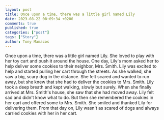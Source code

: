 ```yaml
---
layout: post
title: Once upon a time, there was a little girl named Lily
date: 2023-08-22 08:09:34 +0200
comments: true
published: true
categories: ["post"]
tags: ["Story"]
author: Tony Mamacos
---
```

Once upon a time, there was a little girl named Lily. She loved to play with her toy cart and push it around the house. One day, Lily's mom asked her to help deliver some cookies to their neighbor, Mrs. Smith.
Lily was excited to help and started pulling her cart through the streets. As she walked, she saw a big, scary dog in the distance. She felt scared and wanted to run away, but she knew that she had to deliver the cookies to Mrs. Smith.
Lily took a deep breath and kept walking, slowly but surely. When she finally arrived at Mrs. Smith's house, she saw that she had moved away. Lily felt sad and didn't know what to do. But then she remembered the cookies in her cart and offered some to Mrs. Smith. She smiled and thanked Lily for delivering them. From that day on, Lily wasn't as scared of dogs and always carried cookies with her in her cart.
